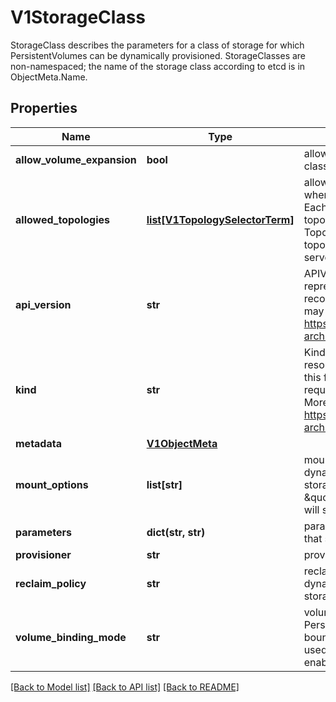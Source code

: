 # V1StorageClass

StorageClass describes the parameters for a class of storage for which PersistentVolumes can be dynamically provisioned.  StorageClasses are non-namespaced; the name of the storage class according to etcd is in ObjectMeta.Name.
## Properties
Name | Type | Description | Notes
------------ | ------------- | ------------- | -------------
**allow_volume_expansion** | **bool** | allowVolumeExpansion shows whether the storage class allow volume expand. | [optional] 
**allowed_topologies** | [**list[V1TopologySelectorTerm]**](V1TopologySelectorTerm.md) | allowedTopologies restrict the node topologies where volumes can be dynamically provisioned. Each volume plugin defines its own supported topology specifications. An empty TopologySelectorTerm list means there is no topology restriction. This field is only honored by servers that enable the VolumeScheduling feature. | [optional] 
**api_version** | **str** | APIVersion defines the versioned schema of this representation of an object. Servers should convert recognized schemas to the latest internal value, and may reject unrecognized values. More info: https://git.k8s.io/community/contributors/devel/sig-architecture/api-conventions.md#resources | [optional] 
**kind** | **str** | Kind is a string value representing the REST resource this object represents. Servers may infer this from the endpoint the kubernetes.client submits requests to. Cannot be updated. In CamelCase. More info: https://git.k8s.io/community/contributors/devel/sig-architecture/api-conventions.md#types-kinds | [optional] 
**metadata** | [**V1ObjectMeta**](V1ObjectMeta.md) |  | [optional] 
**mount_options** | **list[str]** | mountOptions controls the mountOptions for dynamically provisioned PersistentVolumes of this storage class. e.g. [\&quot;ro\&quot;, \&quot;soft\&quot;]. Not validated - mount of the PVs will simply fail if one is invalid. | [optional] 
**parameters** | **dict(str, str)** | parameters holds the parameters for the provisioner that should create volumes of this storage class. | [optional] 
**provisioner** | **str** | provisioner indicates the type of the provisioner. | 
**reclaim_policy** | **str** | reclaimPolicy controls the reclaimPolicy for dynamically provisioned PersistentVolumes of this storage class. Defaults to Delete. | [optional] 
**volume_binding_mode** | **str** | volumeBindingMode indicates how PersistentVolumeClaims should be provisioned and bound.  When unset, VolumeBindingImmediate is used. This field is only honored by servers that enable the VolumeScheduling feature. | [optional] 

[[Back to Model list]](../README.md#documentation-for-models) [[Back to API list]](../README.md#documentation-for-api-endpoints) [[Back to README]](../README.md)


